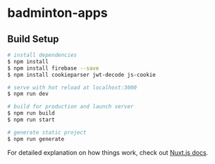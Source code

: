 # badminton-apps



## Build Setup

```bash
# install dependencies
$ npm install
$ npm install firebase --save
$ npm install cookieparser jwt-decode js-cookie

# serve with hot reload at localhost:3000
$ npm run dev

# build for production and launch server
$ npm run build
$ npm run start

# generate static project
$ npm run generate
```

For detailed explanation on how things work, check out [Nuxt.js docs](https://nuxtjs.org).
